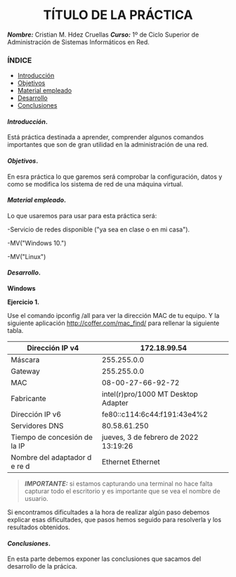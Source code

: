 
<center>

# TÍTULO DE LA PRÁCTICA


</center>

***Nombre:*** Cristian M. Hdez Cruellas
***Curso:*** 1º de Ciclo Superior de Administración de Sistemas Informáticos en Red.

### ÍNDICE

+ [Introducción](#id1)
+ [Objetivos](#id2)
+ [Material empleado](#id3)
+ [Desarrollo](#id4)
+ [Conclusiones](#id5)


#### ***Introducción***. <a name="id1"></a>

Está práctica destinada a aprender, comprender algunos comandos importantes que
son de gran utilidad en la administración de una red.

#### ***Objetivos***. <a name="id2"></a>

En esra práctica lo que garemos será comprobar la configuración, datos y como se modifica los sistema de red de una máquina virtual.

#### ***Material empleado***. <a name="id3"></a>

Lo que usaremos para usar para esta práctica será:

-Servicio de redes disponible ("ya sea en clase o en mi casa").

-MV("Windows 10.")

-MV("Linux")

#### ***Desarrollo***. <a name="id4"></a>

**Windows**

**Ejercicio 1.**

Use el comando ipconfig /all para ver la dirección MAC de tu equipo. Y la siguiente aplicación
http://coffer.com/mac_find/ para rellenar la siguiente tabla.


| Dirección IP v4               | 172.18.99.54                          |
|-------------------------------|---------------------------------------|
| Máscara                       | 255.255.0.0                           |
| Gateway                       | 255.255.0.0                           |
| MAC                           | 08-00-27-66-92-72                     |
| Fabricante                    | intel(r)pro/1000 MT Desktop Adapter   |
| Dirección IP v6               | fe80::c114:6c44:f191:43e4%2           |
| Servidores DNS                | 80.58.61.250                          |
| Tiempo de concesión de la IP  | jueves, 3 de febrero de 2022 13:19:26 |
| Nombre del adaptador d e re d | Ethernet Ethernet                     |



> ***IMPORTANTE:*** si estamos capturando una terminal no hace falta capturar todo el escritorio y es importante que se vea el nombre de usuario.

Si encontramos dificultades a la hora de realizar algún paso debemos explicar esas dificultades, que pasos hemos seguido para resolverla y los resultados obtenidos.

#### ***Conclusiones***. <a name="id5"></a>

En esta parte debemos exponer las conclusiones que sacamos del desarrollo de la prácica.
